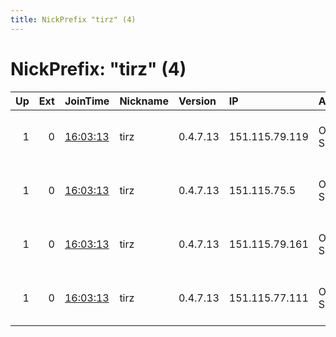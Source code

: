 ```yaml
---
title: NickPrefix "tirz" (4)
---
```


# NickPrefix: "tirz" (4)

|   Up |   Ext | JoinTime                                                                                              | Nickname   | Version   | IP             | AS            | CC   |   ORp |   Dirp | OS    | Contact                             |   eFamMembers |
|-----:|------:|:------------------------------------------------------------------------------------------------------|:-----------|:----------|:---------------|:--------------|:-----|------:|-------:|:------|:------------------------------------|--------------:|
|    1 |     0 | [16:03:13](https://nusenu.github.io/OrNetStats/w/relay/0915FDC60CE122A08234A1DC6E6A8A51F0E5D26F.html) | tirz       | 0.4.7.13  | 151.115.79.119 | ONLINE S.A.S. | pl   |   443 |      0 | Linux | tirz ciissversion:2 proof:uri-rsa u |            24 |
|    1 |     0 | [16:03:13](https://nusenu.github.io/OrNetStats/w/relay/1487EF67A2A449E3179C74CB6EE081825A5BA956.html) | tirz       | 0.4.7.13  | 151.115.75.5   | ONLINE S.A.S. | pl   |   443 |      0 | Linux | tirz ciissversion:2 proof:uri-rsa u |            24 |
|    1 |     0 | [16:03:13](https://nusenu.github.io/OrNetStats/w/relay/29F9EE76748936452F60A8C9A977137748E57EB2.html) | tirz       | 0.4.7.13  | 151.115.79.161 | ONLINE S.A.S. | pl   |   443 |      0 | Linux | tirz ciissversion:2 proof:uri-rsa u |            24 |
|    1 |     0 | [16:03:13](https://nusenu.github.io/OrNetStats/w/relay/8B21F74537503DF97949E3D3D00983616C10BD90.html) | tirz       | 0.4.7.13  | 151.115.77.111 | ONLINE S.A.S. | pl   |   443 |      0 | Linux | tirz ciissversion:2 proof:uri-rsa u |            24 |
